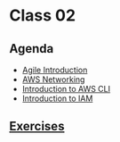 # Class 02

## Agenda

- [Agile Introduction](/classes/02class/agile101/README.md)
- [AWS Networking](/classes/02class/aws-networking/README.md)
- [Introduction to AWS CLI](/classes/02class/aws_cli_iam/README.md#aws-command-line-interface-cli)
- [Introduction to IAM](/classes/02class/aws_cli_iam/README.md#aws-identity-and-access-management-iam)

## [Exercises](./exercises/README.md)
